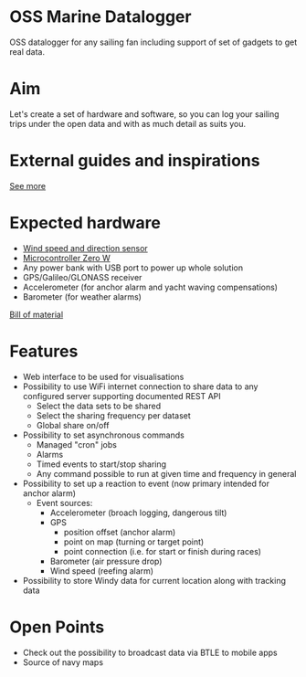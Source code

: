 # OSS Marine Datalogger
OSS datalogger for any sailing fan including support of set of gadgets to get real data.

# Aim
Let's create a set of hardware and software, so you can log your sailing trips under the open data and with as much detail as suits you.

# External guides and inspirations
[See more](external_links.md)

# Expected hardware
- [Wind speed and direction sensor](wind_measurement.md)
- [Microcontroller Zero W](microcontroller.md)
- Any power bank with USB port to power up whole solution
- GPS/Galileo/GLONASS receiver
- Accelerometer (for anchor alarm and yacht waving compensations)
- Barometer (for weather alarms)

[Bill of material](bom.md)

# Features
- Web interface to be used for visualisations
- Possibility to use WiFi internet connection to share data to any configured server supporting documented REST API
  - Select the data sets to be shared
  - Select the sharing frequency per dataset
  - Global share on/off
- Possibility to set asynchronous commands
  - Managed "cron" jobs
  - Alarms
  - Timed events to start/stop sharing
  - Any command possible to run at given time and frequency in general
- Possibility to set up a reaction to event (now primary intended for anchor alarm)
  - Event sources:
    - Accelerometer (broach logging, dangerous tilt)
    - GPS
      - position offset (anchor alarm)
      - point on map (turning or target point)
      - point connection (i.e. for start or finish during races)
    - Barometer (air pressure drop)
    - Wind speed (reefing alarm)
- Possibility to store Windy data for current location along with tracking data

# Open Points
- Check out the possibility to broadcast data via BTLE to mobile apps
- Source of navy maps
